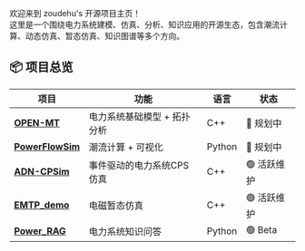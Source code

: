 欢迎来到 zoudehu's 开源项目主页！  
这里是一个围绕电力系统建模、仿真、分析、知识应用的开源生态，包含潮流计算、动态仿真、暂态仿真、知识图谱等多个方向。

## 📦 项目总览

| 项目 | 功能 | 语言 | 状态 |
|------|------|------|------|
| [**OPEN-MT**](https://github.com/zoudehupowersystem/OPEN-MT) | 电力系统基础模型 + 拓扑分析 | C++ | 🔄 规划中  |
| [**PowerFlowSim**](https://github.com/zoudehupowersystem/PowerFlowSim) | 潮流计算 + 可视化 | Python | 🔄 规划中 |
| [**ADN-CPSim**](https://github.com/zoudehupowersystem/ADN-CPSim) | 事件驱动的电力系统CPS仿真 | C++ | 🟢 活跃维护 |
| [**EMTP_demo**](https://github.com/zoudehupowersystem/EMTP_demo) | 电磁暂态仿真 | C++ | 🟢 活跃维护 |
| [**Power_RAG**](https://github.com/zoudehupowersystem/Power_RAG) | 电力系统知识问答 | Python | 🟢 Beta |

